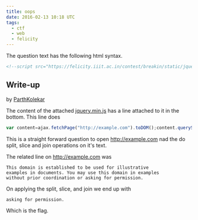 ```yaml
---
title: oops
date: 2016-02-13 10:18 UTC
tags: 
  - ctf 
  - web
  - felicity
---
```


The question text has the following html syntax.

~~~ html
<!--script src="https://felicity.iiit.ac.in/contest/breakin/static/jquery.min.js"></script-->
~~~

## Write-up

by [ParthKolekar](https://github.com/ParthKolekar)

The content of the attached [jquery.min.js](2016-02-13-oops/jquery.min.js) has a line attached to it in the bottom. 
This line does 

~~~js    
var content=ajax.fetchPage("http://example.com").toDOM();content.querySelector("h1").parentNode.childNodes[3].innerHTML.split(" ").slice(26).join(" ");
~~~

This is a straight forward question to open http://example.com nad the do split, slice and join operations on it's text. 

The related line on http://example.com was 

    This domain is established to be used for illustrative 
    examples in documents. You may use this domain in examples
    without prior coordination or asking for permission.

On applying the split, slice, and join we end up with 

    asking for permission.

Which is the flag.
